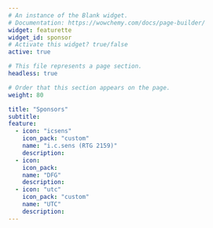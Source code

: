 ```yaml
---
# An instance of the Blank widget.
# Documentation: https://wowchemy.com/docs/page-builder/
widget: featurette
widget_id: sponsor
# Activate this widget? true/false
active: true

# This file represents a page section.
headless: true

# Order that this section appears on the page.
weight: 80

title: "Sponsors"
subtitle: 
feature:
  - icon: "icsens"
    icon_pack: "custom"
    name: "i.c.sens (RTG 2159)"
    description: 
  - icon:
    icon_pack:
    name: "DFG"
    description:
  - icon: "utc"
    icon_pack: "custom"
    name: "UTC"
    description:
---
```


